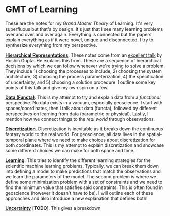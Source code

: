 # GMT of Learning

These are the notes for my *Grand Master Theory* of Learning. It's very superfluous but that's by design. It's just that I see many learning problems over and over and over again. Everything is connected but the papers explain everything as if it were novel, unique and disconnected. I try to synthesize everything from my perspective.

[**Hierarchical Representations**](./hierarchical_rep.md). These notes come from an [excellent talk](https://www.youtube.com/watch?v=eH6vwiukIsA) by Hoshin Gupta. He explains this from. These are a sequence of hierarchical decisions by which we can follow whenever we're trying to solve a problem. They include 1) choosing the processes to include, 2) choosing the system architecture, 3) choosing the process parameterization, 4) the specification of uncertainty, and 5) choosing a solution procedure. I outline some key points of this talk and give my own spin on a few.


[**Data (Functa)**](./functa.md). This is my attempt to try and explain data from a *functional* perspective. No data exists in a vacuum, especially geoscience. I start with spaces/coordinates, then I talk about data (functa), followed by different perspectives on learning from data (parametric or physical). Lastly, I mention how we connect things to the *real world* through observations.


[**Discretization**](./discretization.md). Discretization is inevitable as it breaks down the continuous fantasy world to the real world. For geoscience, all data lives in the spatial-temporal plane where we need to make choices about discretization for both coordinates. This is my attempt to explain discretization and showcase some different choices we can make for both space and time.

[**Learning**](./learning.md). This tries to identify the different learning strategies for the scientific machine learning problems. Typically, we can break them down into defining a model to make predictions that match the observations and we learn the parameters of the model. The second problem is where we define some minimization problem with a set of constraints and we need to find the minimum value that satisfies said constraints. This is often found in geoscience (however it doesn't have to be). I will outline each of these approaches and also introduce a new explanation that defines both!


[**Uncertainty**]() [**TODO**]. This gives a breakdown
